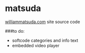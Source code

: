 matsuda
=======

[williammatsuda.com](http://www.williammatsuda.com) site source code

###to do:
-	softcode categories and info text
-	embedded video player